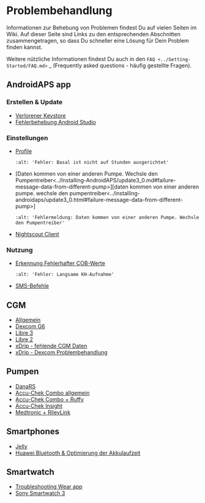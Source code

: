# Problembehandlung

Informationen zur Behebung von Problemen findest Du auf vielen Seiten im Wiki. Auf dieser Seite sind Links zu den entsprechenden Abschnitten zusammengetragen, so dass Du schneller eine Lösung für Dein Problem finden kannst.

Weitere nützliche Informationen findest Du auch in den `FAQ <../Getting-Started/FAQ.md>` _ (Frequently asked questions - häufig gestellte Fragen).

## AndroidAPS app

### Erstellen & Update

- [Verlorener Keystore](../Installing-AndroidAPS/troubleshooting_androidstudio#verlorener-keystore)
- [Fehlerbehebung Android Studio](../Installing-AndroidAPS/troubleshooting_androidstudio.md)

### Einstellungen

- [Profile](../Usage/Profiles#fehlerbehebung-bei-profil-fehlern)

  ```{image} ../images/Screen_DifferentPump.png
  :alt: 'Fehler: Basal ist nicht auf Stunden ausgerichtet'
  ```

- [Daten kommen von einer anderen Pumpe. Wechsle den Pumpentreiber\<../Installing-AndroidAPS/update3_0.md#failure-message-data-from-different-pump>][daten kommen von einer anderen pumpe. wechsle den pumpentreiber<../installing-androidaps/update3_0.html#failure-message-data-from-different-pump>]

  ```{image} ../images/BasalNotAlignedToHours2.png
  :alt: 'Fehlermeldung: Daten kommen von einer anderen Pumpe. Wechsle den Pumpentreiber'
  ```

- [Nightscout Client](../Usage/Troubleshooting-NSClient.md)

### Nutzung

- [Erkennung Fehlerhafter COB-Werte](../Usage/COB-calculation#erkennung-fehlerhafter-cob-werte)

  ```{image} ../images/Calculator_SlowCarbAbsorbtion.png
  :alt: 'Fehler: Langsame KH-Aufnahme'
  ```

- [SMS-Befehle](../Children/SMS-Commands#problembehandlung)

## CGM

- [Allgemein](../Hardware/GeneralCGMRecommendation#problembehandlung)
- [Dexcom G6](../Hardware/DexcomG6.md#problembehandlung-g6)
- [Libre 3](../Hardware/Libre3.md#experiences-and-troubleshooting)
- [Libre 2](../Hardware/Libre2.md#erfahrungen-und-troubleshooting)
- [xDrip - fehlende CGM Daten](../Configuration/xdrip#identifiziere-empfanger)
- [xDrip - Dexcom Problembehandlung](../Configuration/xdrip#fehlerbehebung-dexcom-g5-g6-und-xdrip)

## Pumpen

- [DanaRS](../Configuration/DanaRS-Insulin-Pump#dana-rs-spezifische-fehler)
- [Accu-Chek Combo allgemein](../Usage/Accu-Chek-Combo-Tips-for-Basic-usage.md)
- [Accu-Chek Combo + Ruffy](../Configuration/Accu-Chek-Combo-Pump#why-pairing-with-the-pump-does-not-work-with-the-app-ruffy)
- [Accu-Chek Insight](../Configuration/Accu-Chek-Insight-Pump#insight-spezifische-fehler)
- [Medtronic + RileyLink](../Configuration/MedtronicPump#vorgehen-bei-verlust-der-verbindung-zum-rileylink-und-oder-der-pumpe)

## Smartphones

- [Jelly](../Usage/jelly.md)
- [Huawei Bluetooth & Optimierung der Akkulaufzeit](../Usage/huawei.md)

## Smartwatch

- [Troubleshooting Wear app](../Configuration/Watchfaces#troubleshooting-the-wear-app)
- [Sony Smartwatch 3](../Usage/SonySW3.md)
